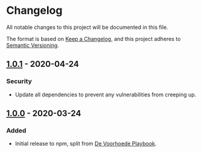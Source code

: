 # Changelog
All notable changes to this project will be documented in this file.

The format is based on [Keep a Changelog](https://keepachangelog.com/en/1.0.0/),
and this project adheres to [Semantic Versioning](https://semver.org/spec/v2.0.0.html).

## [1.0.1] - 2020-04-24
### Security
- Update all dependencies to prevent any vulnerabilities from creeping up.

## [1.0.0] - 2020-03-24
### Added
- Initial release to npm, split from [De Voorhoede Playbook](https://github.com/voorhoede/playbook).

[1.0.1]: https://github.com/voorhoede/vuepress-paper/compare/v1.0.0...v1.0.1
[1.0.0]: https://github.com/voorhoede/vuepress-paper/releases/tag/v1.0.0
